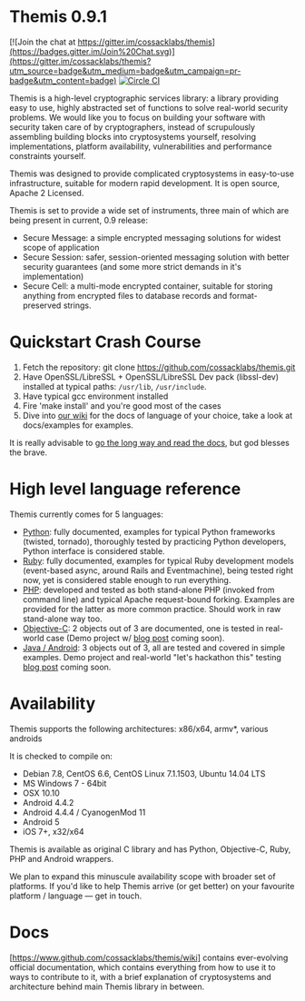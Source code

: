 # Themis 0.9.1

[![Join the chat at https://gitter.im/cossacklabs/themis](https://badges.gitter.im/Join%20Chat.svg)](https://gitter.im/cossacklabs/themis?utm_source=badge&utm_medium=badge&utm_campaign=pr-badge&utm_content=badge)
[![Circle CI](https://circleci.com/gh/:owner/:repo/tree/:branch.svg?style=shield)](https://circleci.com/gh/cossacklabs/themis)

Themis is a high-level cryptographic services library: a library providing easy to use, highly abstracted set of functions to solve real-world security problems. We would like you to focus on building your software with security 
taken care of by cryptographers, instead of scrupulously assembling building blocks into cryptosystems yourself, resolving implementations, platform availability, vulnerabilities and performance constraints yourself.

Themis was designed to provide complicated cryptosystems in easy-to-use infrastructure, suitable for modern rapid development. It is open source, Apache 2 Licensed.

Themis is set to provide a wide set of instruments, three main of which are being present in current, 0.9 release:

* Secure Message: a simple encrypted messaging solutions for widest scope of application
* Secure Session: safer, session-oriented messaging solution with better security guarantees (and some more strict demands in it's implementation)
* Secure Cell: a multi-mode encrypted container, suitable for storing anything from encrypted files to database records and format-preserved strings.

# Quickstart Crash Course

1. Fetch the repository: git clone https://github.com/cossacklabs/themis.git
2. Have OpenSSL/LibreSSL + OpenSSL/LibreSSL Dev pack (libssl-dev) installed at typical paths: `/usr/lib`, `/usr/include`. 
3. Have typical gcc environment installed
4. Fire 'make install' and you're good most of the cases
5. Dive into [our wiki](https://github.com/cossacklabs/themis/wiki) for the docs of language of your choice, take a look at docs/examples for examples. 

It is really advisable to [go the long way and read the docs](https://github.com/cossacklabs/themis/wiki/2.1-Building-and-installing), but god blesses the brave.

# High level language reference

Themis currently comes for 5 languages: 

- [Python](https://github.com/cossacklabs/themis/wiki/2.4.1-Python-Howto): fully documented, examples for typical Python frameworks (twisted, tornado), thoroughly tested by practicing Python developers, Python interface is considered stable. 
- [Ruby](https://github.com/cossacklabs/themis/wiki/2.4.3-Ruby-Howto): fully documented, examples for typical Ruby development models (event-based async, around Rails and Eventmachine), being tested right now, yet is considered stable enough to run everything.
- [PHP](https://github.com/cossacklabs/themis/wiki/2.4.2-PHP-Howto): developed and tested as both stand-alone PHP (invoked from command line) and typical Apache request-bound forking. Examples are provided for the latter as more common practice. Should work in raw stand-alone way too.
- [Objective-C](https://github.com/cossacklabs/themis/wiki/2.4.4-Objective-C-Howto): 2 objects out of 3 are documented, one is tested in real-world case (Demo project w/ [blog post](http://cossacklabs.com/blog.html) coming soon).
- [Java / Android](https://github.com/cossacklabs/themis/wiki/2.4.5-Java---Android): 3 objects out of 3, all are tested and covered in simple examples. Demo project and real-world "let's hackathon this" testing [blog post](http://cossacklabs.com/blog.html) coming soon.

# Availability

Themis supports the following architectures: x86/x64, armv*, various androids

It is checked to compile on:

* Debian 7.8, CentOS 6.6, CentOS Linux 7.1.1503, Ubuntu 14.04 LTS 
* MS Windows 7 - 64bit
* OSX 10.10
* Android 4.4.2
* Android 4.4.4 / CyanogenMod 11
* Android 5
* iOS 7+, x32/x64

Themis is available as original C library and has Python, Objective-C, Ruby, PHP and Android wrappers.

We plan to expand this minuscule availability scope with broader set of platforms. If you'd like to help Themis arrive (or get better) on your favourite platform / language — get in touch.

# Docs

[https://www.github.com/cossacklabs/themis/wiki] contains ever-evolving official documentation, which contains everything from how to use it to ways to contribute to it, with a brief explanation of cryptosystems and architecture behind main Themis library in between. 
